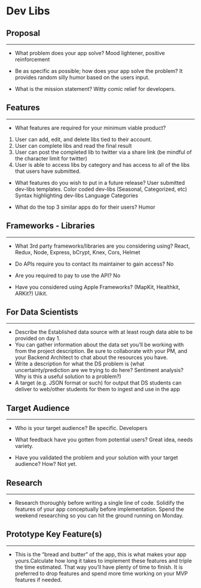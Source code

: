 # Dev Libs

## Proposal

---

- What problem does your app solve?
Mood lightener, positive reinforcement

- Be as specific as possible; how does your app solve the problem?
It provides random silly humor based on the users input.

- What is the mission statement?
Witty comic relief for developers.

## Features

---

- What features are required for your minimum viable product?

1. User can add, edit, and delete libs tied to their account.
2. User can complete libs and read the final result
3. User can post the completed lib to twitter via a share link (be mindful of the character limit for twitter)
4. User is able to access libs by category and has access to all of the libs that users have submitted.

- What features do you wish to put in a future release?
User submitted dev-libs templates.
Color coded dev-libs (Seasonal, Categorized, etc)
Syntax highlighting dev-libs
Language Categories

- What do the top 3 similar apps do for their users?
Humor

## Frameworks - Libraries

---

- What 3rd party frameworks/libraries are you considering using?
React, Redux, Node, Express, bCrypt, Knex, Cors, Helmet

- Do APIs require you to contact its maintainer to gain access?
No

- Are you required to pay to use the API?
No

- Have you considered using Apple Frameworks? (MapKit, Healthkit, ARKit?)
Uikit.

## For Data Scientists

---

- Describe the Established data source with at least rough data able to be provided on day 1.
- You can gather information about the data set you’ll be working with from the project description. Be sure to collaborate with your PM, and your Backend Architect to chat about the resources you have.
- Write a description for what the DS problem is (what uncertainty/prediction are we trying to do here? Sentiment analysis? Why is this a useful solution to a problem?)
- A target (e.g. JSON format or such) for output that DS students can deliver to web/other students for them to ingest and use in the app

## Target Audience

---

- Who is your target audience? Be specific.
Developers

- What feedback have you gotten from potential users?
Great idea, needs variety.

- Have you validated the problem and your solution with your target audience? How?
Not yet.

## Research

---

- Research thoroughly before writing a single line of code. Solidify the features of your app conceptually before implementation. Spend the weekend researching so you can hit the ground running on Monday.

## Prototype Key Feature(s)

---

- This is the “bread and butter” of the app, this is what makes your app yours.Calculate how long it takes to implement these features and triple the time estimated. That way you’ll have plenty of time to finish. It is preferred to drop features and spend more time working on your MVP features if needed.
